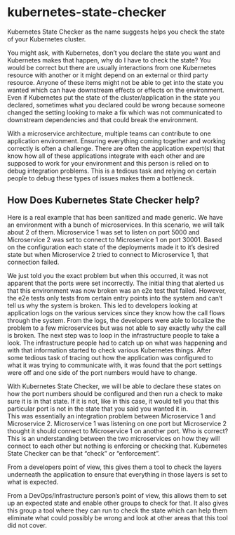 # kubernetes-state-checker

Kubernetes State Checker as the name suggests helps you check the state of your Kubernetes cluster.  

You might ask, with Kubernetes, don’t you declare the state you want and Kubernetes makes that happen, why do I have to check the state?  You would be correct but there are usually interactions from one Kubernetes resource with another or it might depend on an external or third party resource.  Anyone of these items might not be able to get into the state you wanted which can have downstream effects or effects on the environment.  Even if Kubernetes put the state of the cluster/application in the state you declared, sometimes what you declared could be wrong because someone changed the setting looking to make a fix which was not communicated to downstream dependencies and that could break the environment.

With a microservice architecture, multiple teams can contribute to one application environment.  Ensuring everything coming together and working correctly is often a challenge.  There are often the application expert(s) that know how all of these applications integrate with each other and are supposed to work for your environment and this person is relied on to debug integration problems.  This is a tedious task and relying on certain people to debug these types of issues makes them a bottleneck.

## How Does Kubernetes State Checker help?

Here is a real example that has been sanitized and made generic.  We have an environment with a bunch of microservices.  In this scenario, we will talk about 2 of them.  Microservice 1 was set to listen on port 5000 and Microservice 2 was set to connect to Microservice 1 on port 30001.  Based on the configuration each state of the deployments made it to it’s desired state but when Microservice 2 tried to connect to Microservice 1, that connection failed.

We just told you the exact problem but when this occurred, it was not apparent that the ports were set incorrectly.  The initial thing that alerted us that this environment was now broken was an e2e test that failed.  However, the e2e tests only tests from certain entry points into the system and can’t tell us why the system is broken.  This led to developers looking at application logs on the various services since they know how the call flows through the system.  From the logs, the developers were able to localize the problem to a few microservices but was not able to say exactly why the call is broken.  The next step was to loop in the infrastructure people to take a look.  The infrastructure people had to catch up on what was happening and with that information started to check various Kubernetes things.  After some tedious task of tracing out how the application was configured to what it was trying to communicate with, it was found that the port settings were off and one side of the port numbers would have to change.  

With Kubernetes State Checker, we will be able to declare these states on how the port numbers should be configured and then run a check to make sure it is in that state.  If it is not, like in this case, it would tell you that this particular port is not in the state that you said you wanted it in.  
This was essentially an integration problem between Microservice 1 and Microservice 2.  Microservice 1 was listening on one port but Microservice 2 thought it should connect to Microservice 1 on another port.  Who is correct?  This is an understanding between the two microservices on how they will connect to each other but nothing is enforcing or checking that.  Kubernetes State Checker can be that “check” or “enforcement”.


From a developers point of view, this gives them a tool to check the layers underneath the application to ensure that everything in those layers is set to what is expected.


From a DevOps/Infrastructure person’s point of view, this allows them to set up an expected state and enable other groups to check for that.  It also gives this group a tool where they can run to check the state which can help them eliminate what could possibly be wrong and look at other areas that this tool did not cover.


